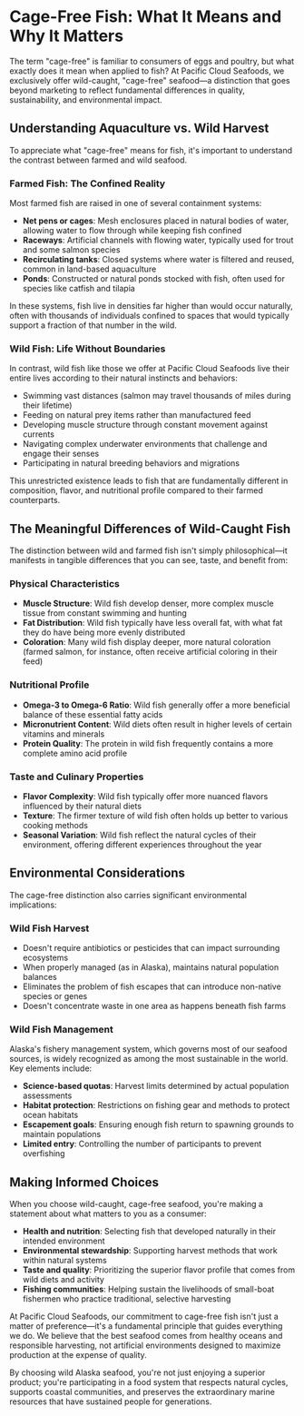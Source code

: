 # Cage-Free Fish: What It Means and Why It Matters

The term "cage-free" is familiar to consumers of eggs and poultry, but what exactly does it mean when applied to fish? At Pacific Cloud Seafoods, we exclusively offer wild-caught, "cage-free" seafood—a distinction that goes beyond marketing to reflect fundamental differences in quality, sustainability, and environmental impact.

## Understanding Aquaculture vs. Wild Harvest

To appreciate what "cage-free" means for fish, it's important to understand the contrast between farmed and wild seafood.

### Farmed Fish: The Confined Reality

Most farmed fish are raised in one of several containment systems:

- **Net pens or cages**: Mesh enclosures placed in natural bodies of water, allowing water to flow through while keeping fish confined
- **Raceways**: Artificial channels with flowing water, typically used for trout and some salmon species
- **Recirculating tanks**: Closed systems where water is filtered and reused, common in land-based aquaculture
- **Ponds**: Constructed or natural ponds stocked with fish, often used for species like catfish and tilapia

In these systems, fish live in densities far higher than would occur naturally, often with thousands of individuals confined to spaces that would typically support a fraction of that number in the wild.

### Wild Fish: Life Without Boundaries

In contrast, wild fish like those we offer at Pacific Cloud Seafoods live their entire lives according to their natural instincts and behaviors:

- Swimming vast distances (salmon may travel thousands of miles during their lifetime)
- Feeding on natural prey items rather than manufactured feed
- Developing muscle structure through constant movement against currents
- Navigating complex underwater environments that challenge and engage their senses
- Participating in natural breeding behaviors and migrations

This unrestricted existence leads to fish that are fundamentally different in composition, flavor, and nutritional profile compared to their farmed counterparts.

## The Meaningful Differences of Wild-Caught Fish

The distinction between wild and farmed fish isn't simply philosophical—it manifests in tangible differences that you can see, taste, and benefit from:

### Physical Characteristics

- **Muscle Structure**: Wild fish develop denser, more complex muscle tissue from constant swimming and hunting
- **Fat Distribution**: Wild fish typically have less overall fat, with what fat they do have being more evenly distributed
- **Coloration**: Many wild fish display deeper, more natural coloration (farmed salmon, for instance, often receive artificial coloring in their feed)

### Nutritional Profile

- **Omega-3 to Omega-6 Ratio**: Wild fish generally offer a more beneficial balance of these essential fatty acids
- **Micronutrient Content**: Wild diets often result in higher levels of certain vitamins and minerals
- **Protein Quality**: The protein in wild fish frequently contains a more complete amino acid profile

### Taste and Culinary Properties

- **Flavor Complexity**: Wild fish typically offer more nuanced flavors influenced by their natural diets
- **Texture**: The firmer texture of wild fish often holds up better to various cooking methods
- **Seasonal Variation**: Wild fish reflect the natural cycles of their environment, offering different experiences throughout the year

## Environmental Considerations

The cage-free distinction also carries significant environmental implications:

### Wild Fish Harvest

- Doesn't require antibiotics or pesticides that can impact surrounding ecosystems
- When properly managed (as in Alaska), maintains natural population balances
- Eliminates the problem of fish escapes that can introduce non-native species or genes
- Doesn't concentrate waste in one area as happens beneath fish farms

### Wild Fish Management

Alaska's fishery management system, which governs most of our seafood sources, is widely recognized as among the most sustainable in the world. Key elements include:

- **Science-based quotas**: Harvest limits determined by actual population assessments
- **Habitat protection**: Restrictions on fishing gear and methods to protect ocean habitats
- **Escapement goals**: Ensuring enough fish return to spawning grounds to maintain populations
- **Limited entry**: Controlling the number of participants to prevent overfishing

## Making Informed Choices

When you choose wild-caught, cage-free seafood, you're making a statement about what matters to you as a consumer:

- **Health and nutrition**: Selecting fish that developed naturally in their intended environment
- **Environmental stewardship**: Supporting harvest methods that work within natural systems
- **Taste and quality**: Prioritizing the superior flavor profile that comes from wild diets and activity
- **Fishing communities**: Helping sustain the livelihoods of small-boat fishermen who practice traditional, selective harvesting

At Pacific Cloud Seafoods, our commitment to cage-free fish isn't just a matter of preference—it's a fundamental principle that guides everything we do. We believe that the best seafood comes from healthy oceans and responsible harvesting, not artificial environments designed to maximize production at the expense of quality.

By choosing wild Alaska seafood, you're not just enjoying a superior product; you're participating in a food system that respects natural cycles, supports coastal communities, and preserves the extraordinary marine resources that have sustained people for generations.
